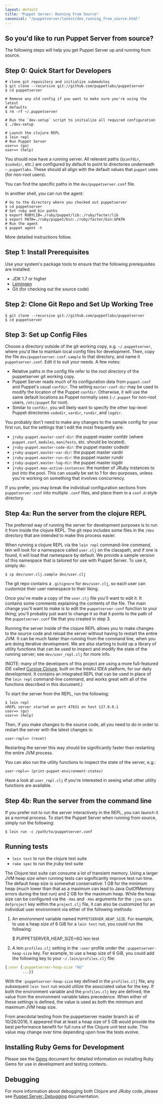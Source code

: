 ```yaml
---
layout: default
title: "Puppet Server: Running From Source"
canonical: "/puppetserver/latest/dev_running_from_source.html"
---
```


So you'd like to run Puppet Server from source?
-----

The following steps will help you get Puppet Server up and running from source.

Step 0: Quick Start for Developers
-----

    # clone git repository and initialize submodules
    $ git clone --recursive git://github.com/puppetlabs/puppetserver
    $ cd puppetserver

    # Remove any old config if you want to make sure you're using the latest
    # defaults
    $ rm -rf ~/.puppetserver

    # Run the `dev-setup` script to initialize all required configuration
    $ ./dev-setup

    # Launch the clojure REPL
    $ lein repl
    # Run Puppet Server
    user=> (go)
    user=> (help)

You should now have a running server.  All relevant paths (`$confdir`, `$codedir`,
etc.) are configured by default to point to directories underneath `~.puppetlabs`.
These should all align with the default values that `puppet` uses (for non-root
users).

You can find the specific paths in the `dev/puppetserver.conf` file.

In another shell, you can run the agent:

    # Go to the directory where you checked out puppetserver
    $ cd puppetserver
    # Set ruby and bin paths
    $ export RUBYLIB=./ruby/puppet/lib:./ruby/facter/lib
    $ export PATH=./ruby/puppet/bin:./ruby/facter/bin:$PATH
    # Run the agent
    $ puppet agent -t

More detailed instructions follow.

Step 1: Install Prerequisites
-----

Use your system's package tools to ensure that the following prerequisites are installed:

* JDK 1.7 or higher
* [Leiningen](http://leiningen.org/)
* Git (for checking out the source code)


Step 2: Clone Git Repo and Set Up Working Tree
-----

    $ git clone --recursive git://github.com/puppetlabs/puppetserver
    $ cd puppetserver

Step 3: Set up Config Files
-----

Choose a directory outside of the git working copy, e.g. `~/.puppetserver`, where you'd
like to maintain local config files for development.  Then, copy the file
`dev/puppetserver.conf.sample` to that directory, and name it `puppetserver.conf`.
Edit it to suit your needs.  A few notes:

* Relative paths in the config file refer to the root directory of the puppetserver
  git working copy.
* Puppet Server reads much of its configuration data from `puppet.conf` and Puppet's
  usual `confdir`.  The setting `master-conf-dir` may be used to modify the location
  of the Puppet `confdir`.  Otherwise, it will use the same default locations as
  Puppet normally uses (`~/.puppet` for non-root users, `/etc/puppet` for root).
* Similar to `confdir`, you will likely want to specify the other top-level
  Puppet directories `codedir`, `vardir`, `rundir`, and `logdir`.

You probably don't need to make any changes to the sample config for your first run,
but the settings that I edit the most frequently are:

 * `jruby-puppet.master-conf-dir`: the puppet master confdir (where `puppet.conf`,
   `modules`, `manifests`, etc. should be located).
 * `jruby-puppet.master-code-dir`: the puppet master codedir
 * `jruby-puppet.master-var-dir`: the puppet master vardir
 * `jruby-puppet.master-run-dir`: the puppet master rundir
 * `jruby-puppet.master-log-dir`: the puppet master logdir
 * `jruby-puppet.max-active-instances`: the number of JRuby instances to put into the
   pool.  This can usually be set to 1 for dev purposes, unless you're working on
   something that involves concurrency.

If you prefer, you may break the individual configuration sections from `puppetserver.conf`
into multiple `.conf` files, and place them in a `conf.d`-style directory.

Step 4a: Run the server from the clojure REPL
-----

The preferred way of running the server for development purposes is to run it from
inside the clojure REPL.  The git repo includes some files in the `/dev` directory
that are intended to make this process easier.

When running a clojure REPL via the `lein repl` command-line command, lein will look
for a namespace called `user.clj` on the classpath, and if one is found, it will
load that namespace by default.  We provide a sample version of this namespace that
is tailored for use with Puppet Server.  To use it, simply do:

    $ cp dev/user.clj.sample dev/user.clj

The git repo contains a `.gitignore` for `dev/user.clj`, so each user can customize
their user namespace to their liking.

Once you've made a copy of the `user.clj` file you'll want to edit it.  It contains
some comments explaining the contents of the file.  The main change you'll want to
make is to edit the `puppetserver-conf` function to your liking; you'll probably just
want to change it so that it points to the path of the `puppetserver.conf` file that
you created in step 3.

Running the server inside of the clojure REPL allows you to make changes to the
source code and reload the server without having to restart the entire JVM.  It
can be much faster than running from the command line, when you are doing iterative
development.  We are also starting to build up a library of utility functions that
can be used to inspect and modify the state of the running server; see `dev/user_repl.clj`
for more info.

(NOTE: many of the developers of this project are using a more full-featured IDE called
[Cursive Clojure](https://cursiveclojure.com/), built on the IntelliJ IDEA platform, for
our daily development.  It contains an integrated REPL that can be used in place of
the `lein repl` command-line command, and works great with all of the functions described
in this document.)

To start the server from the REPL, run the following:

    $ lein repl
    nREPL server started on port 47631 on host 127.0.0.1
    user=> (go)
    user=> (help)


Then, if you make changes to the source code, all you need to do in order to
restart the server with the latest changes is:

    user-repl=> (reset)

Restarting the server this way should be significantly faster than restarting
the entire JVM process.

You can also run the utility functions to inspect the state of the server, e.g.:

    user-repl=> (print-puppet-environment-states)

Have a look at `user_repl.clj` if you're interested in seeing what other utility
functions are available.

Step 4b: Run the server from the command line
-----

If you prefer not to run the server interactively in the REPL, you can launch it
as a normal process.  To start the Puppet Server when running from source, simply
run the following:

    $ lein run -c /path/to/puppetserver.conf

Running tests
-----

* `lein test` to run the clojure test suite
* `rake spec` to run the jruby test suite

The Clojure test suite can consume a lot of transient memory.  Using a larger
JVM heap size when running tests can significantly improve test run time.  The
default heap size is somewhat conservative: 1 GB for the minimum heap (much
lower than that as a maximum can lead to Java OutOfMemory errors during the
test run) and 2 GB for the maximum heap.  While the heap size can be configured
via the `-Xms` and `-Xmx` arguments for the `:jvm-opts` `defproject` key within
the `project.clj` file, it can also be customized for an individual user
environment via either of the following methods:

1) An environment variable named `PUPPETSERVER_HEAP_SIZE`.  For example, to
  use a heap size of 6 GiB for a `lein test` run, you could run the following:
  
    $ PUPPETSERVER_HEAP_SIZE=6G lein test
  
2) A lein `profiles.clj` setting in the `:user` profile under the
  `:puppetserver-heap-size` key.  For example, to use a heap size of 6 GiB, you
  could add the following key to your `~/.lein/profiles.clj` file:
  
```clj
{:user {:puppetserver-heap-size "6G"
        ...}}

```

With the `:puppetserver-heap-size` key defined in the `profiles.clj` file, any
subsequent `lein test` run would utilize the associated value for the key.  If
both the environment variable and the `profiles.clj` key are defined, the
value from the environment variable takes precedence.  When either of these
settings is defined, the value is used as both the minimum and maximum JVM heap
size.

From anecdotal testing from the puppetserver master branch as of 10/26/2016,
it appeared that at least a heap size of 5 GB would provide the best performance
benefit for full runs of the Clojure unit test suite.  This value may change
over time depending upon how the tests evolve.

Installing Ruby Gems for Development
-----

Please see the [Gems](./gems.markdown) document for detailed information on
installing Ruby Gems for use in development and testing contexts.

Debugging
------

For more information about debugging both Clojure and JRuby code, please see
[Puppet Server: Debugging](./dev_debugging.markdown) documentation.
